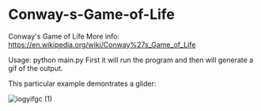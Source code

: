 # Conway-s-Game-of-Life
Conway's Game of Life
More info: https://en.wikipedia.org/wiki/Conway%27s_Game_of_Life

Usage: python main.py
First it will run the program and then will generate a gif of the output.


This particular example demontrates a glider:

![iogyifgc (1)](https://user-images.githubusercontent.com/29146438/121018462-22aa8b00-c7a7-11eb-9a88-8d75c1d0c036.gif)
